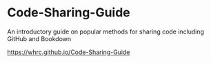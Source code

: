 # Code-Sharing-Guide
An introductory guide on popular methods for sharing code including GitHub and Bookdown

https://whrc.github.io/Code-Sharing-Guide
